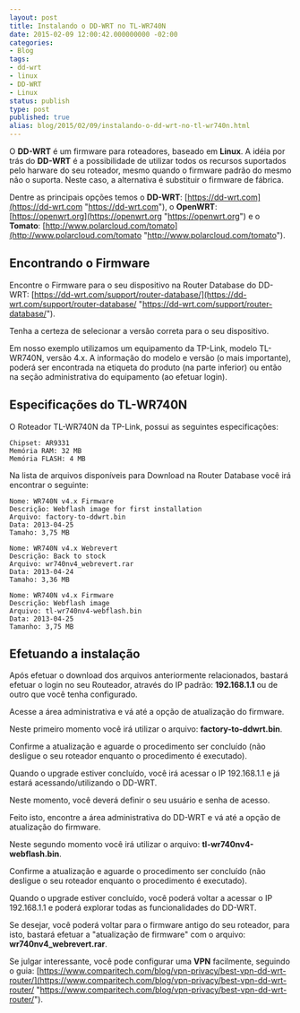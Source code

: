 ```yaml
---
layout: post
title: Instalando o DD-WRT no TL-WR740N
date: 2015-02-09 12:00:42.000000000 -02:00
categories:
- Blog
tags:
- dd-wrt
- linux
- DD-WRT
- Linux
status: publish
type: post
published: true
alias: blog/2015/02/09/instalando-o-dd-wrt-no-tl-wr740n.html
---
```

O **DD-WRT** é um firmware para roteadores, baseado em **Linux**.
A idéia por trás do **DD-WRT** é a possibilidade de utilizar todos os recursos suportados pelo harware do seu roteador, mesmo quando o firmware padrão do mesmo não o suporta. Neste caso, a alternativa é substituir o firmware de fábrica.

Dentre as principais opções temos o **DD-WRT**: [https://dd-wrt.com](https://dd-wrt.com "https://dd-wrt.com"), o **OpenWRT**: [https://openwrt.org](https://openwrt.org "https://openwrt.org") e o **Tomato**: [http://www.polarcloud.com/tomato](http://www.polarcloud.com/tomato "http://www.polarcloud.com/tomato").

## Encontrando o Firmware

Encontre o Firmware para o seu dispositivo na Router Database do DD-WRT:
[https://dd-wrt.com/support/router-database/](https://dd-wrt.com/support/router-database/ "https://dd-wrt.com/support/router-database/").

Tenha a certeza de selecionar a versão correta para o seu dispositivo.

Em nosso exemplo utilizamos um equipamento da TP-Link, modelo TL-WR740N, versão 4.x.
A informação do modelo e versão (o mais importante), poderá ser encontrada na etiqueta do produto (na parte inferior) ou então na seção administrativa do equipamento (ao efetuar login).

## Especificações do TL-WR740N

O Roteador TL-WR740N da TP-Link, possui as seguintes especificações:

	Chipset: AR9331
	Memória RAM: 32 MB
	Memória FLASH: 4 MB

Na lista de arquivos disponíveis para Download na Router Database você irá encontrar o seguinte:

	Nome: WR740N v4.x Firmware
	Descrição: Webflash image for first installation
	Arquivo: factory-to-ddwrt.bin
	Data: 2013-04-25
	Tamaho: 3,75 MB

	Nome: WR740N v4.x Webrevert
	Descrição: Back to stock
	Arquivo: wr740nv4_webrevert.rar
	Data: 2013-04-24
	Tamaho: 3,36 MB

	Nome: WR740N v4.x Firmware
	Descrição: Webflash image
	Arquivo: tl-wr740nv4-webflash.bin
	Data: 2013-04-25
	Tamanho: 3,75 MB

## Efetuando a instalação

Após efetuar o download dos arquivos anteriormente relacionados, bastará efetuar o login no seu Routeador, através do IP padrão: **192.168.1.1** ou de outro que você tenha configurado.

Acesse a área administrativa e vá até a opção de atualização do firmware.

Neste primeiro momento você irá utilizar o arquivo: **factory-to-ddwrt.bin**.

Confirme a atualização e aguarde o procedimento ser concluído (não desligue o seu roteador enquanto o procedimento é executado).

Quando o upgrade estiver concluído, você irá acessar o IP 192.168.1.1 e já estará acessando/utilizando o DD-WRT.

Neste momento, você deverá definir o seu usuário e senha de acesso.

Feito isto, encontre a área administrativa do DD-WRT e vá até a opção de atualização do firmware.

Neste segundo momento você irá utilizar o arquivo: **tl-wr740nv4-webflash.bin**.

Confirme a atualização e aguarde o procedimento ser concluído (não desligue o seu roteador enquanto o procedimento é executado).

Quando o upgrade estiver concluído, você poderá voltar a acessar o IP 192.168.1.1 e poderá explorar todas as funcionalidades do DD-WRT.

Se desejar, você poderá voltar para o firmware antigo do seu roteador, para isto, bastará efetuar a "atualização de firmware" com o arquivo: **wr740nv4_webrevert.rar**.

Se julgar interessante, você pode configurar uma **VPN** facilmente, seguindo o guia: [https://www.comparitech.com/blog/vpn-privacy/best-vpn-dd-wrt-router/](https://www.comparitech.com/blog/vpn-privacy/best-vpn-dd-wrt-router/ "https://www.comparitech.com/blog/vpn-privacy/best-vpn-dd-wrt-router/").